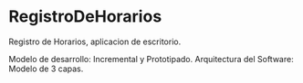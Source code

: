 # RegistroDeHorarios
Registro de Horarios, aplicacion de escritorio. 

Modelo de desarrollo: Incremental y Prototipado.
Arquitectura del Software: Modelo de 3 capas.
